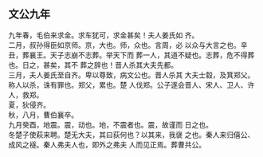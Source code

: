 ## 文公九年

九年春，毛伯来求金。求车犹可，求金甚矣！夫人姜氏如
齐。  
二月，叔孙得臣如京师。京，大也。师，众也。言周，必
以众与大言之也。辛丑，葬襄王。天子志崩不志葬。举天下而
葬一人，其道不疑也。志葬，危不得葬也。日之，甚矣，其不
葬之辞也！晋人杀其大夫先都。  
三月，夫人姜氏至自齐。卑以尊致，病文公也。晋人杀其
大夫士縠，及箕郑父。称人以杀，诛有罪也。郑父，累也。楚
人伐郑。公子遂会晋人、宋人、卫人、许人，救郑。  
夏，狄侵齐。  
秋，八月，曹伯襄卒。  
九月癸酉，地震。震，动也。地，不震者也。震，故谨而
日之也。  
冬楚子使萩来聘。楚无大夫，其曰荻何也？以其来，我襃
之也。秦人来归僖公、成风之襚。秦人弗夫人也，即外之弗夫
人而见正焉。葬曹共公。  

